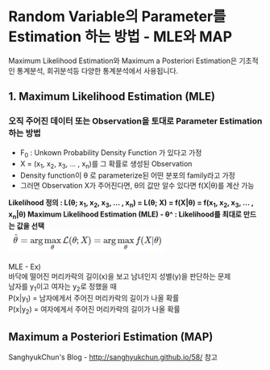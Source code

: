 # Random Variable의 Parameter를 Estimation 하는 방법 - MLE와 MAP
Maximum Likelihood Estimation와 Maximum a Posteriori Estimation은 기초적인 통계분석, 회귀분석등 다양한 통계분석에서 사용됩니다.

## 1. Maximum Likelihood Estimation (MLE)
### 오직 주어진 데이터 또는 Observation을 토대로 Parameter Estimation 하는 방법
- F<sub>0</sub> : Unkown Probability Density Function 가 있다고 가정
- X = (x<sub>1</sub>, x<sub>2</sub>, x<sub>3</sub>, ... , x<sub>n</sub>)를 그 확률로 생성된 Observation
- Density function이 θ 로 parameterize된 어떤 분포의 family라고 가정
- 그러면 Observation X가 주어진다면, θ의 값만 알수 있다면 f(X|θ)를 계산 가능

<b> Likelihood 정의 : L(θ;  x<sub>1</sub>, x<sub>2</sub>, x<sub>3</sub>, ... , x<sub>n</sub>) = L(θ; X) = f(X|θ) = f(x<sub>1</sub>, x<sub>2</sub>, x<sub>3</sub>, ... , x<sub>n</sub>|θ) </b>
<b> Maximum Likelihood Estimation (MLE) - θ^ : Likelihood를 최대로 만드는 값을 선택 <br /> </b>
![alt text](image/MLE.PNG)

MLE - Ex) <br />
바닥에 떨어진 머리카락의 길이(x)을 보고 남녀인지 성별(y)을 판단하는 문제 <br />
남자를 y<sub>1</sub>이고 여자는 y<sub>2</sub>로 정했을 때 <br />
P(x|y<sub>1</sub>) = 남자에게서 주어진 머리카락의 길이가 나올 확률 <br />
P(x|y<sub>2</sub>) = 여자에게서 주어진 머리카락의 길이가 나올 확률 <br />

## Maximum a Posteriori Estimation (MAP)


SanghyukChun's Blog - http://sanghyukchun.github.io/58/ 참고